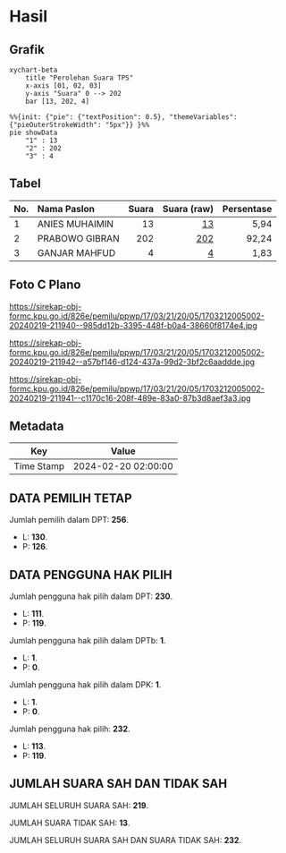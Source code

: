 # Hasil

## Grafik

```mermaid
xychart-beta
    title "Perolehan Suara TPS"
    x-axis [01, 02, 03]
    y-axis "Suara" 0 --> 202
    bar [13, 202, 4]
```

```mermaid
%%{init: {"pie": {"textPosition": 0.5}, "themeVariables": {"pieOuterStrokeWidth": "5px"}} }%%
pie showData
    "1" : 13
    "2" : 202
    "3" : 4
```

## Tabel

| No. | Nama Paslon    | Suara | Suara (raw) | Persentase |
|:--- |:-------------- | -----:| -----------:| ----------:|
| 1   | ANIES MUHAIMIN | 13    | [13][p-1]   | 5,94       |
| 2   | PRABOWO GIBRAN | 202   | [202][p-2]  | 92,24      |
| 3   | GANJAR MAHFUD  | 4     | [4][p-3]    | 1,83       |


[p-1]: https://github.com/gigit-pemilu/pemilu-2024-17-bengkulu/blob/main/pilpres/hitung-suara/sub/17-bengkulu/sub/03-bengkulu-utara/sub/21-arma-jaya/sub/2005-pematang-sapang/sub/002-tps/sub/paslon-1.txt
[p-2]: https://github.com/gigit-pemilu/pemilu-2024-17-bengkulu/blob/main/pilpres/hitung-suara/sub/17-bengkulu/sub/03-bengkulu-utara/sub/21-arma-jaya/sub/2005-pematang-sapang/sub/002-tps/sub/paslon-2.txt
[p-3]: https://github.com/gigit-pemilu/pemilu-2024-17-bengkulu/blob/main/pilpres/hitung-suara/sub/17-bengkulu/sub/03-bengkulu-utara/sub/21-arma-jaya/sub/2005-pematang-sapang/sub/002-tps/sub/paslon-3.txt

## Foto C Plano

https://sirekap-obj-formc.kpu.go.id/826e/pemilu/ppwp/17/03/21/20/05/1703212005002-20240219-211940--985dd12b-3395-448f-b0a4-38660f8174e4.jpg

https://sirekap-obj-formc.kpu.go.id/826e/pemilu/ppwp/17/03/21/20/05/1703212005002-20240219-211942--a57bf146-d124-437a-99d2-3bf2c6aaddde.jpg

https://sirekap-obj-formc.kpu.go.id/826e/pemilu/ppwp/17/03/21/20/05/1703212005002-20240219-211941--c1170c16-208f-489e-83a0-87b3d8aef3a3.jpg


## Metadata

| Key        | Value               |
| ---------- | ------------------- |
| Time Stamp | 2024-02-20 02:00:00 |


## DATA PEMILIH TETAP

Jumlah pemilih dalam DPT: **256**.
 * L: **130**.
 * P: **126**.

## DATA PENGGUNA HAK PILIH

Jumlah pengguna hak pilih dalam DPT: **230**.
 * L: **111**.
 * P: **119**.

Jumlah pengguna hak pilih dalam DPTb: **1**.
 * L: **1**.
 * P: **0**.

Jumlah pengguna hak pilih dalam DPK: **1**.
 * L: **1**.
 * P: **0**.

Jumlah pengguna hak pilih: **232**.
 * L: **113**.
 * P: **119**.

## JUMLAH SUARA SAH DAN TIDAK SAH

JUMLAH SELURUH SUARA SAH: **219**.

JUMLAH SUARA TIDAK SAH: **13**.

JUMLAH SELURUH SUARA SAH DAN SUARA TIDAK SAH: **232**.


